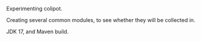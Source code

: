 Experimenting colipot.

Creating several common modules, to see whether they will be collected in.

JDK 17, and Maven build.
